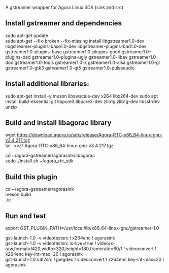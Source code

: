 A gstreamer wrapper for Agora Linux SDK (sink and src)


## Install gstreamer and dependencies
   sudo apt-get update     
   sudo apt-get --fix-broken --fix-missing install  libgstreamer1.0-dev libgstreamer-plugins-base1.0-dev libgstreamer-plugins-bad1.0-dev gstreamer1.0-plugins-base gstreamer1.0-plugins-good gstreamer1.0-plugins-bad gstreamer1.0-plugins-ugly gstreamer1.0-libav gstreamer1.0-doc gstreamer1.0-tools gstreamer1.0-x gstreamer1.0-alsa gstreamer1.0-gl gstreamer1.0-gtk3 gstreamer1.0-qt5 gstreamer1.0-pulseaudio   

## Install additional libraries:

   sudo apt-get install -y meson libswscale-dev x264 libx264-dev 
   sudo apt install build-essential git libpcre3 libpcre3-dev zlib1g zlib1g-dev libssl-dev unzip   
 
## Build and install libagorac library

   wget https://download.agora.io/sdk/release/Agora-RTC-x86_64-linux-gnu-v3.4.217.tgz   
   tar -xvzf Agora-RTC-x86_64-linux-gnu-v3.4.217.tgz   

   cd ~/agora-gstreamer/agorasink/libagorac   
   sudo ./install.sh ~/agora_rtc_sdk   

## Build this plugin

   cd ~/agora-gstreamer/agorasink   
   meson build   
   ./c   

## Run and test

   export GST_PLUGIN_PATH=/usr/local/lib/x86_64-linux-gnu/gstreamer-1.0   
   
   gst-launch-1.0 -v videotestsrc ! x264enc ! agorasink   
   gst-launch-1.0 -v videotestsrc is-live=true ! video/x-raw,format=I420,width=320,height=180,framerate=60/1   ! videoconvert ! x264enc key-int-max=20 ! agorasink   
   gst-launch-1.0 v4l2src ! jpegdec ! videoconvert ! x264enc key-int-max=20 ! agorasink   

   
